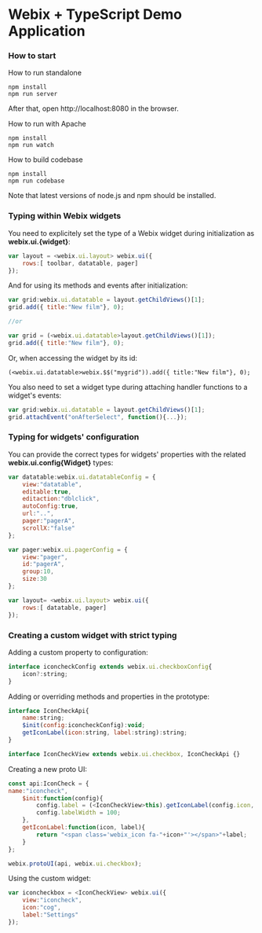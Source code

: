 Webix + TypeScript Demo Application
=========

### How to start

How to run standalone

```
npm install
npm run server
```

After that, open http://localhost:8080 in the browser.

How to run with Apache

```
npm install
npm run watch
```

How to build codebase

```
npm install
npm run codebase
```

Note that latest versions of node.js and npm should be installed.

### Typing within Webix widgets

You need to explicitely set the type of a Webix widget during initialization as **webix.ui.{widget}**: 

~~~js
var layout = <webix.ui.layout> webix.ui({
	rows:[ toolbar, datatable, pager] 
});
~~~

And for using its methods and events after initialization: 

~~~js
var grid:webix.ui.datatable = layout.getChildViews()[1];
grid.add({ title:"New film"}, 0);

//or

var grid = (<webix.ui.datatable>layout.getChildViews()[1]);
grid.add({ title:"New film"}, 0);
~~~

Or, when accessing  the widget by its id: 

~~~
(<webix.ui.datatable>webix.$$("mygrid")).add({ title:"New film"}, 0);
~~~

You also need to set a widget type during attaching handler functions to a widget's events:

~~~js
var grid:webix.ui.datatable = layout.getChildViews()[1];
grid.attachEvent("onAfterSelect", function(){...});
~~~ 

### Typing for widgets' configuration

You can provide the correct types for widgets' properties with the related **webix.ui.config{Widget}** types: 

~~~js
var datatable:webix.ui.datatableConfig = {
	view:"datatable",
	editable:true,
	editaction:"dblclick",
	autoConfig:true,
	url:"..",
	pager:"pagerA",
	scrollX:"false"
};

var pager:webix.ui.pagerConfig = {
	view:"pager",
	id:"pagerA",
	group:10,
	size:30
}; 

var layout= <webix.ui.layout> webix.ui({
	rows:[ datatable, pager] 
}); 
~~~

### Creating a custom widget with strict typing

Adding a custom property to configuration:

~~~js
interface iconcheckConfig extends webix.ui.checkboxConfig{
	icon?:string;
}
~~~

Adding or overriding methods and properties in the prototype:

~~~js
interface IconCheckApi{
	name:string;
	$init(config:iconcheckConfig):void;
	getIconLabel(icon:string, label:string):string;
}

interface IconCheckView extends webix.ui.checkbox, IconCheckApi {}
~~~


Creating a new proto UI:

~~~js
const api:IconCheck = { 
name:"iconcheck",
	$init:function(config){
		config.label = (<IconCheckView>this).getIconLabel(config.icon, config.label);
		config.labelWidth = 100;
	},
	getIconLabel:function(icon, label){
		return "<span class='webix_icon fa-"+icon+"'></span>"+label;
	}
};

webix.protoUI(api, webix.ui.checkbox);
~~~

Using the custom widget: 

~~~js
var iconcheckbox = <IconCheckView> webix.ui({
	view:"iconcheck",
	icon:"cog",
	label:"Settings"
});
~~~









